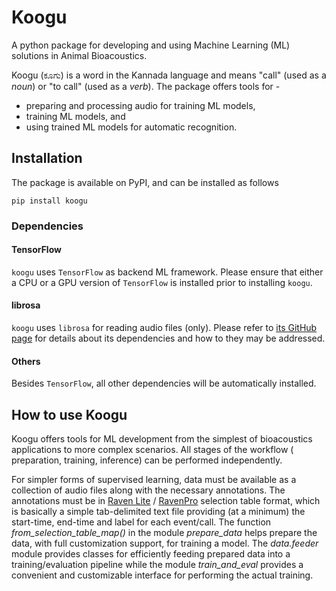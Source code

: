 Koogu
=======
A python package for developing and using Machine Learning (ML) solutions in
Animal Bioacoustics.  

Koogu (ಕೂಗು) is a word in the Kannada language and means "call" (used as a
_noun_) or "to call" (used as a _verb_). The package offers tools for -
* preparing and processing audio for training ML models,
* training ML models, and
* using trained ML models for automatic recognition.

Installation
------------

The package is available on PyPI, and can be installed as follows
```
pip install koogu
```

### Dependencies
#### TensorFlow
`koogu` uses `TensorFlow` as backend ML framework. Please ensure that either a
CPU or a GPU version of `TensorFlow` is installed prior to installing `koogu`.
#### librosa
`koogu` uses `librosa` for reading audio files (only). Please refer to [its
GitHub page](https://github.com/librosa/librosa) for details about its
dependencies and how to they may be addressed.
#### Others
Besides `TensorFlow`, all other dependencies will be automatically installed.

How to use Koogu
----------
Koogu offers tools for ML development from the simplest of bioacoustics
applications to more complex scenarios. All stages of the workflow (
preparation, training, inference) can be performed independently.

For simpler forms of supervised learning, data must be available as a
collection of audio files along with the necessary annotations. The
annotations must be in
[Raven Lite](https://ravensoundsoftware.com/software/raven-lite/) /
[RavenPro](https://ravensoundsoftware.com/software/raven-pro/) selection table
format, which is basically a simple tab-delimited text file providing (at a
minimum) the start-time, end-time and label for each event/call. The function
_from_selection_table_map()_ in the module _prepare_data_ helps prepare the
data, with full customization support, for training a model. The _data.feeder_
module provides classes for efficiently feeding prepared data into a
training/evaluation pipeline while the module _train_and_eval_ provides a
convenient and customizable interface for performing the actual training.   

